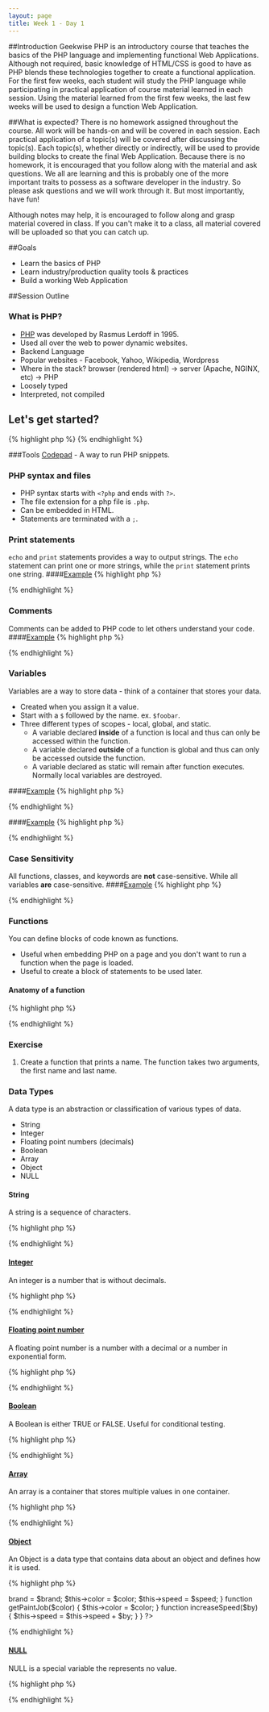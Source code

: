 ```yaml
---
layout: page
title: Week 1 - Day 1
---
```

##Introduction
Geekwise PHP is an introductory course that teaches the basics of the PHP language and implementing functional Web Applications. Although not required, basic knowledge of HTML/CSS is good to have as PHP blends these technologies together to create a functional application. For the first few weeks, each student will study the PHP language while participating in practical application of course material learned in each session. Using the material learned from the first few weeks, the last few weeks will be used to design a function Web Application. 

##What is expected?
There is no homework assigned throughout the course. All work will be hands-on and will be covered in each session. Each practical application of a topic(s) will be covered after discussing the topic(s). Each topic(s), whether directly or indirectly, will be used to provide building blocks to create the final Web Application. Because there is no homework, it is encouraged that you follow along with the material and ask questions. We all are learning and this is probably one of the more important traits to possess as a software developer in the industry. So please ask questions and we will work through it. But most importantly, have fun!

Although notes may help, it is encouraged to follow along and grasp material covered in class. If you can't make it to a class, all material covered will be uploaded so that you can catch up.

##Goals
* Learn the basics of PHP
* Learn industry/production quality tools & practices
* Build a working Web Application

##Session Outline

### What is PHP?
* [PHP](http://en.wikipedia.org/wiki/PHP) was developed by Rasmus Lerdoff in 1995.
* Used all over the web to power dynamic websites.
* Backend Language
* Popular websites - Facebook, Yahoo, Wikipedia, Wordpress
* Where in the stack? browser (rendered html) -> server (Apache, NGINX, etc) -> PHP
* Loosely typed
* Interpreted, not compiled

## Let's get started?
{% highlight php %}
{% endhighlight %}

###Tools
[Codepad](http://codepad.org) - A way to run PHP snippets.

### PHP syntax and files
* PHP syntax starts with `<?php` and ends with `?>`.
* The file extension for a php file is `.php`.
* Can be embedded in HTML.
* Statements are terminated with a `;`.

### Print statements
`echo` and `print` statements provides a way to output strings. The `echo` statement can print one or more strings, while the `print` statement prints one string.
####[Example](http://codepad.org/Xps2b08s)
{% highlight php %}
<?php
echo "hello", " world!";
?>
{% endhighlight %}

### Comments
Comments can be added to PHP code to let others understand your code.
####[Example](http://codepad.org/Tqn0Dmd7)
{% highlight php %}
<?php
// i'm a single comment!
#  me too!
/*
i'm a multi line comment!
*/
?>
{% endhighlight %}

### Variables
Variables are a way to store data - think of a container that stores your data.

* Created when you assign it a value.
* Start with a `$` followed by the name. ex. `$foobar`.
* Three different types of scopes - local, global, and static.
	- A variable declared **inside** of a function is local and thus can only be accessed within the function.
	- A variable declared **outside** of a function is global and thus can only be accessed outside the function.
	- A variable declared as static will remain after function executes. Normally local variables are destroyed.

####[Example](http://codepad.org/aBihQWZl)
{% highlight php %}
<?php
$foo = 'foo'; // global to printFoobar function

function printFoobar() {
  $bar = 'bar'; // local to printFoobar function

  // doesn't know about $foo
  echo "Inside printFoo. foo = $foo, bar = $bar\n"; 
}

printFoobar();

// doesn't "know" about $bar
echo "Outside of printFoo. foo = $foo, bar = $bar\n"; 
?>
{% endhighlight %}

####[Example](http://codepad.org/GkJCRPOV)
{% highlight php %}
<?php
function printFoo() {
	static $foo = 'foo';
	echo "$foo\n";
	$foo = "$foo$foo";
}

printFoo();
printFoo();
printFoo();

function printBar() {
	$bar = 'bar';
	echo "$bar\n";
	$bar = "$bar$bar";
}

printBar();
printBar();
printBar();
?>
{% endhighlight %}


### Case Sensitivity
All functions, classes, and keywords are **not** case-sensitive. While all variables **are** case-sensitive.
####[Example](http://codepad.org/hWqOdvQG)
{% highlight php %}
<?php
$helloworld = "Hello World!";
$helloWorld = "HELLO WORLD!";

Echo $helloworld;
ECHO $helloWorld;
?>
{% endhighlight %}

### Functions
You can define blocks of code known as functions.

* Useful when embedding PHP on a page and you don't want to run a function when the page is loaded.
* Useful to create a block of statements to be used later. 

#### Anatomy of a function 
{% highlight php %}
<?php
function foo($arg1, $arg2, $arg3=50) {
  /*
  	executes the statements inside of this block

  	The function is named `foo`. It has 3 arguments named - $arg1, $arg2, and $arg3.
  	$arg3 has a default value of 50. Which means that if $arg3 is not passed in the function $arg3 will equal 50.
  */
  return $arg1 // The value of $arg1 is returned
}

foo();
?>
{% endhighlight %}

### Exercise

1. Create a function that prints a name. The function takes two arguments, the first name and last name.


### Data Types
A data type is an abstraction or classification of various types of data.

* String
* Integer
* Floating point numbers (decimals)
* Boolean
* Array
* Object
* NULL

#### String
A string is a sequence of characters.

{% highlight php %}
<?php
echo 'a string';
echo "also a string";
$foo = 'interpolation';
echo "I'm string $foo" // $foo is placed in the string
?>
{% endhighlight %}

#### [Integer](https://php.net/manual/en/language.types.integer.php)
An integer is a number that is without decimals.

{% highlight php %}
<?php
$x = 5;
$y = 6;
?>
{% endhighlight %}

#### [Floating point number](https://php.net/manual/en/language.types.float.php)
A floating point number is a number with a decimal or a number in exponential form.

{% highlight php %}
<?php
$x = 3.14
$y = 1.024e3 // 1024
$z = 1e-2    // .01 
?>
{% endhighlight %}

#### [Boolean](https://php.net/manual/en/language.types.boolean.php)
A Boolean is either TRUE or FALSE. Useful for conditional testing.

{% highlight php %}
<?php
$x = true;
$y = false;
?>
{% endhighlight %}

#### [Array](https://php.net/manual/en/language.types.array.php)
An array is a container that stores multiple values in one container.

{% highlight php %}
<?php
$fruits = array("Apple", "Orange", "Cherry");
?>
{% endhighlight %}

#### [Object](https://php.net/manual/en/language.types.object.php)
An Object is a data type that contains data about an object and defines how it is used.

{% highlight php %}
<?php
class Bicycle {
	var $color;
	var $brand;
	var $speed;

	function Bicycle($color, $brand, $speed=0) {
		$this->brand = $brand;
		$this->color = $color;
		$this->speed = $speed;
	}

	function getPaintJob($color) {
		$this->color = $color;
	}

	function increaseSpeed($by) {
		$this->speed = $this->speed + $by;
	}
}
?>
{% endhighlight %}

#### [NULL](https://php.net/manual/en/language.types.null.php)
NULL is a special variable the represents no value.

{% highlight php %}
<?php
$nothing = null;
?>
{% endhighlight %}

